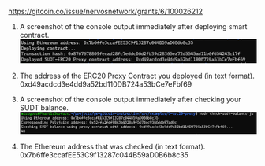 https://gitcoin.co/issue/nervosnetwork/grants/6/100026212

1. A screenshot of the console output immediately after deploying smart contract.
   ![](./deploy_contract.png)

2. The address of the ERC20 Proxy Contract you deployed (in text format).
0xd49acdcd3e4dd9a52bd110DB724a53bCe7eFbf69

3. A screenshot of the console output immediately after checking your SUDT balance.
   ![](./checking_sudt_balance.png)

4. The Ethereum address that was checked (in text format).
0x7b6ffe3ccafEE53C9f13287c044B59aD0B6b8c35
